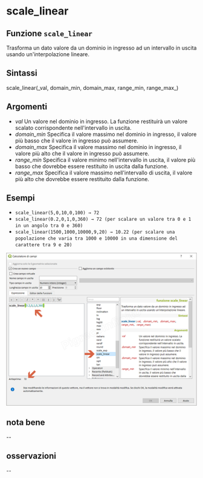 # scale\_linear

## Funzione `scale_linear`

Trasforma un dato valore da un dominio in ingresso ad un intervallo in uscita usando un'interpolazione lineare.

## Sintassi

scale_linear\(\_val, domain\_min, domain\_max, range\_min, range\_max_\)

## Argomenti

* _val_ Un valore nel dominio in ingresso. La funzione restituirà un valore scalato corrispondente nell'intervallo in uscita.
* _domain\_min_ Specifica il valore massimo nel dominio in ingresso, il valore più basso che il valore in ingresso può assumere.
* _domain\_max_ Specifica il valore massimo nel dominio in ingresso, il valore più alto che il valore in ingresso può assumere.
* _range\_min_ Specifica il valore minimo nell'intervallo in uscita, il valore più basso che dovrebbe essere restituito in uscita dalla funzione.
* _range\_max_ Specifica il valore massimo nell'intervallo di uscita, il valore più alto che dovrebbe essere restituito dalla funzione.

## Esempi

* `scale_linear(5,0,10,0,100) → 72`
* `scale_linear(0.2,0,1,0,360) → 72 (per scalare un valore tra 0 e 1 in un angolo tra 0 e 360)`
* `scale_linear(1500,1000,10000,9,20) → 10.22 (per scalare una popolazione che varia tra 1000 e 10000 in una dimensione del carattere tra 9 e 20)`

![](../../../.gitbook/assets/scale_linear1%20%281%29.png)

## nota bene

--

## osservazioni

--

